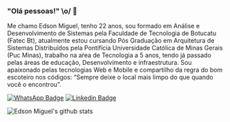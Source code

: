 ### "Olá pessoas!" \o/ 👋

  

Me chamo Edson Miguel, tenho 22 anos, sou formado em Análise e Desenvolvimento de Sistemas pela Faculdade de Tecnologia de Botucatu (Fatec Bt), atualmente estou cursando Pós Graduação em Arquitetura de Sistemas Distribuídos pela Pontifícia Universidade Católica de Minas Gerais (Puc Minas), trabalho na aŕea de Tecnologia a 5 anos, tendo já passado pelas áreas de educação, Desenvolvimento e infraestrutura. Sou apaixonado pelas tecnologias Web e Mobile e compartilho da regra do bom escoteiro nos códigos: “Sempre deixe o local mais limpo do que quando você o encontrou”. 

[![WhatsApp Badge](https://img.shields.io/badge/-WhatsApp-1fff14?style=flat-square&labelColor=1fff14&logo=WhatsApp&logoColor=white&link=https://api.whatsapp.com/send?phone=5514981773170&text=Ol%C3%A1%20cidad%C3%A3o%20do%20ciberespa%C3%A7o%F0%9F%96%96%20)](https://api.whatsapp.com/send?phone=5514981773170&text=Ol%C3%A1%20cidad%C3%A3o%20do%20ciberespa%C3%A7o%F0%9F%96%96%20)
[![Linkedin Badge](https://img.shields.io/badge/-LinkedIn-blue?style=flat-square&logo=Linkedin&logoColor=white&link=https://www.linkedin.com/in/edson-miguel/)](https://www.linkedin.com/in/edson-miguel/)

![Edson Miguel's github stats](https://github-readme-stats.vercel.app/api?username=EdsonMiguel&theme=dark&show_icons=true&count_private=true)







